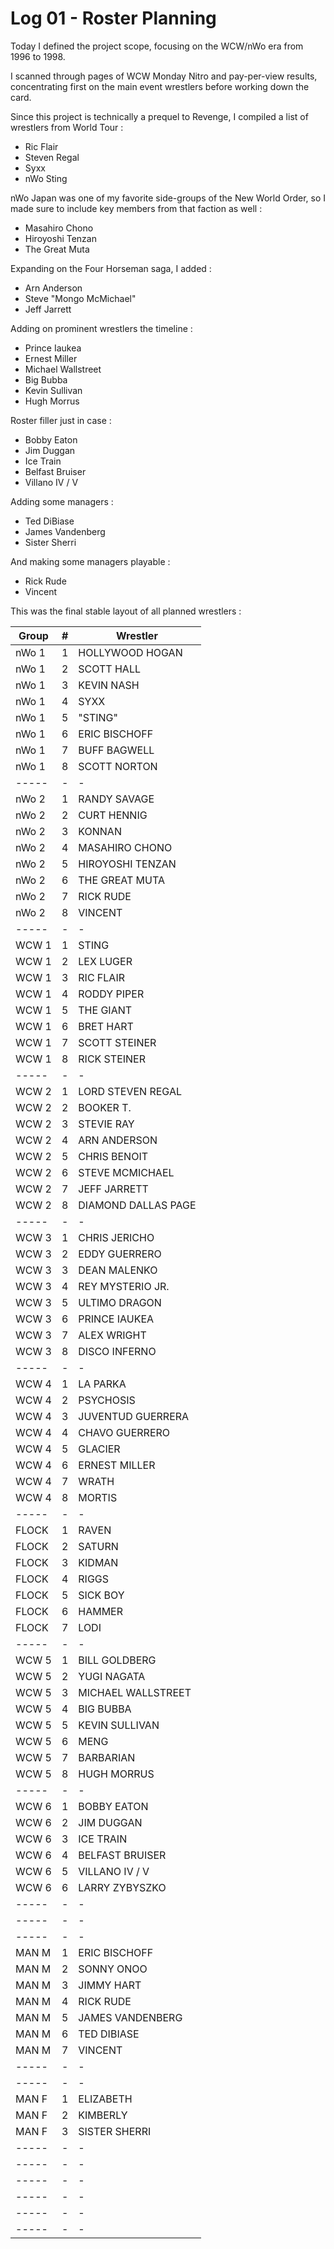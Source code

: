 # Log 01 - Roster Planning

Today I defined the project scope, focusing on the WCW/nWo era from 1996 to 1998.

I scanned through pages of WCW Monday Nitro and pay-per-view results, concentrating first on the main event wrestlers before working down the card.

Since this project is technically a prequel to Revenge, I compiled a list of wrestlers from  World Tour :

- Ric Flair
- Steven Regal
- Syxx
- nWo Sting

nWo Japan was one of my favorite side-groups of the New World Order, so I made sure to include key members from that faction as well :

- Masahiro Chono
- Hiroyoshi Tenzan
- The Great Muta

Expanding on the Four Horseman saga, I added : 

- Arn Anderson
- Steve "Mongo McMichael"
- Jeff Jarrett

Adding on prominent wrestlers the timeline :

- Prince Iaukea
- Ernest Miller
- Michael Wallstreet
- Big Bubba
- Kevin Sullivan
- Hugh Morrus

Roster filler just in case :

- Bobby Eaton
- Jim Duggan
- Ice Train
- Belfast Bruiser
- Villano IV / V

Adding some managers :

- Ted DiBiase
- James Vandenberg
- Sister Sherri

And making some managers playable : 

- Rick Rude
- Vincent

This was the final stable layout of all planned wrestlers : 


| Group | # | Wrestler            |
| ----- | - | ------------------- |
| nWo 1 | 1 | HOLLYWOOD HOGAN     |
| nWo 1 | 2 | SCOTT HALL          |
| nWo 1 | 3 | KEVIN NASH          |
| nWo 1 | 4 | SYXX                |
| nWo 1 | 5 | "STING"             |
| nWo 1 | 6 | ERIC BISCHOFF       |
| nWo 1 | 7 | BUFF BAGWELL        |
| nWo 1 | 8 | SCOTT NORTON        |
| ----- | - | -                   |
| nWo 2 | 1 | RANDY SAVAGE        |
| nWo 2 | 2 | CURT HENNIG         |
| nWo 2 | 3 | KONNAN              |
| nWo 2 | 4 | MASAHIRO CHONO      |
| nWo 2 | 5 | HIROYOSHI TENZAN    |
| nWo 2 | 6 | THE GREAT MUTA      |
| nWo 2 | 7 | RICK RUDE           |
| nWo 2 | 8 | VINCENT             |
| ----- | - | -                   |
| WCW 1 | 1 | STING               |
| WCW 1 | 2 | LEX LUGER           |
| WCW 1 | 3 | RIC FLAIR           |
| WCW 1 | 4 | RODDY PIPER         |
| WCW 1 | 5 | THE GIANT           |
| WCW 1 | 6 | BRET HART           |
| WCW 1 | 7 | SCOTT STEINER       |
| WCW 1 | 8 | RICK STEINER        |
| ----- | - | -                   |
| WCW 2 | 1 | LORD STEVEN REGAL   |
| WCW 2 | 2 | BOOKER T.           |
| WCW 2 | 3 | STEVIE RAY          |
| WCW 2 | 4 | ARN ANDERSON        |
| WCW 2 | 5 | CHRIS BENOIT        |
| WCW 2 | 6 | STEVE MCMICHAEL     |
| WCW 2 | 7 | JEFF JARRETT        |
| WCW 2 | 8 | DIAMOND DALLAS PAGE |
| ----- | - | -                   |
| WCW 3 | 1 | CHRIS JERICHO       |
| WCW 3 | 2 | EDDY GUERRERO       |
| WCW 3 | 3 | DEAN MALENKO        |
| WCW 3 | 4 | REY MYSTERIO JR.    |
| WCW 3 | 5 | ULTIMO DRAGON       |
| WCW 3 | 6 | PRINCE IAUKEA       |
| WCW 3 | 7 | ALEX WRIGHT         |
| WCW 3 | 8 | DISCO INFERNO       |
| ----- | - | -                   |
| WCW 4 | 1 | LA PARKA            |
| WCW 4 | 2 | PSYCHOSIS           |
| WCW 4 | 3 | JUVENTUD GUERRERA   |
| WCW 4 | 4 | CHAVO GUERRERO      |
| WCW 4 | 5 | GLACIER             |
| WCW 4 | 6 | ERNEST MILLER       |
| WCW 4 | 7 | WRATH               |
| WCW 4 | 8 | MORTIS              |
| ----- | - | -                   |
| FLOCK | 1 | RAVEN               |
| FLOCK | 2 | SATURN              |
| FLOCK | 3 | KIDMAN              |
| FLOCK | 4 | RIGGS               |
| FLOCK | 5 | SICK BOY            |
| FLOCK | 6 | HAMMER              |
| FLOCK | 7 | LODI                |
| ----- | - | -                   |
| WCW 5 | 1 | BILL GOLDBERG       |
| WCW 5 | 2 | YUGI NAGATA         |
| WCW 5 | 3 | MICHAEL WALLSTREET  |
| WCW 5 | 4 | BIG BUBBA           |
| WCW 5 | 5 | KEVIN SULLIVAN      |
| WCW 5 | 6 | MENG                |
| WCW 5 | 7 | BARBARIAN           |
| WCW 5 | 8 | HUGH MORRUS         |
| ----- | - | -                   |
| WCW 6 | 1 | BOBBY EATON         |
| WCW 6 | 2 | JIM DUGGAN          |
| WCW 6 | 3 | ICE TRAIN           |
| WCW 6 | 4 | BELFAST BRUISER     |
| WCW 6 | 5 | VILLANO IV / V      |
| WCW 6 | 6 | LARRY ZYBYSZKO      |
| ----- | - | -                   |
| ----- | - | -                   |
| ----- | - | -                   |
| MAN M | 1 | ERIC BISCHOFF       |
| MAN M | 2 | SONNY ONOO          |
| MAN M | 3 | JIMMY HART          |
| MAN M | 4 | RICK RUDE           |
| MAN M | 5 | JAMES VANDENBERG    |
| MAN M | 6 | TED DIBIASE         |
| MAN M | 7 | VINCENT             |
| ----- | - | -                   |
| ----- | - | -                   |
| MAN F | 1 | ELIZABETH           |
| MAN F | 2 | KIMBERLY            |
| MAN F | 3 | SISTER SHERRI       |
| ----- | - | -                   |
| ----- | - | -                   |
| ----- | - | -                   |
| ----- | - | -                   |
| ----- | - | -                   |
| ----- | - | -                   |





